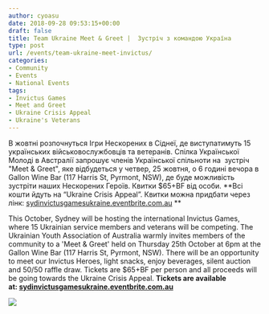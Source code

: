 ```yaml
---
author: cyoasu
date: 2018-09-28 09:53:15+00:00
draft: false
title: Team Ukraine Meet & Greet |  Зустріч з командою Україна
type: post
url: /events/team-ukraine-meet-invictus/
categories:
- Community
- Events
- National Events
tags:
- Invictus Games
- Meet and Greet
- Ukraine Crisis Appeal
- Ukraine's Veterans
---
```





В жовтні розпочнуться Ігри Нескорених в Сіднеї, де виступатимуть 15 українських військовослужбовців та ветеранів. Спілка Української Молоді в Австралії запрошує членів Української спільноти на  зустріч "Meet & Greet", яке відбудеться у четвер, 25 жовтня, о 6 годині вечора в Gallon Wine Bar (117 Harris St, Pyrmont, NSW), де буде можливість зустріти наших Нескорених Героїв. Квитки $65+BF від особи. **Всі кошти йдуть на “Ukraine Crisis Appeal”. Квитки можна придбати через лінк: [sydinvictusgamesukraine.eventbrite.com.au](http://sydinvictusgamesukraine.eventbrite.com.au/) **





This October, Sydney will be hosting the international Invictus Games, where 15 Ukrainian service members and veterans will be competing. The Ukrainian Youth Association of Australia warmly invites members of the community to a 'Meet & Greet' held on Thursday 25th October at 6pm at the Gallon Wine Bar (117 Harris St, Pyrmont, NSW). There will be an opportunity to meet our Invictus Heroes, light snacks, enjoy beverages, silent auction and 50/50 raffle draw. Tickets are $65+BF per person and all proceeds will be going towards the Ukraine Crisis Appeal. **Tickets are available at: [sydinvictusgamesukraine.eventbrite.com.au](http://sydinvictusgamesukraine.eventbrite.com.au/)**

[![](http://www.ozeukes.com/wp-content/uploads/2018/09/invictus-meet-and-greet-amend2.png)
](http://www.ozeukes.com/wp-content/uploads/2018/09/invictus-meet-and-greet-amend2.png)


